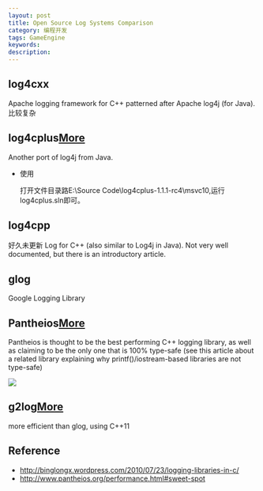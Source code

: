 ```yaml
---
layout: post
title: Open Source Log Systems Comparison
category: 编程开发
tags: GameEngine
keywords: 
description: 
---
```

## log4cxx

Apache logging framework for C++ patterned after Apache log4j (for Java).
比较复杂


## log4cplus[More](http://log4cplus.sourceforge.net/)


Another port of log4j from Java.

* 使用
  
  打开文件目录路E:\\Source Code\\log4cplus-1.1.1-rc4\\msvc10,运行log4cplus.sln即可。

## log4cpp

好久未更新
Log for C++ (also similar to Log4j in Java). Not very well documented, but there is an introductory article.

## glog


Google Logging Library

## Pantheios[More](http://stackoverflow.com/questions/439791/what-is-the-most-efficient-thread-safe-c-logger)

Pantheios is thought to be the best performing C++ logging library, as well as claiming to be the only one that is 100% type-safe (see this article about a related library explaining why printf()/iostream-based libraries are not type-safe)


![](/Resources/第三方库之开源日志库_1.png)


## g2log[More](http://www.codeproject.com/Articles/288827/g-log-An-efficient-asynchronous-logger-using-Cplus#TOC_part_2)


more efficient than glog, using C++11


## Reference
* <http://binglongx.wordpress.com/2010/07/23/logging-libraries-in-c/>
* <http://www.pantheios.org/performance.html#sweet-spot>